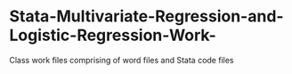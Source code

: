 # Stata-Multivariate-Regression-and-Logistic-Regression-Work-
Class work files comprising of word files and Stata code files
